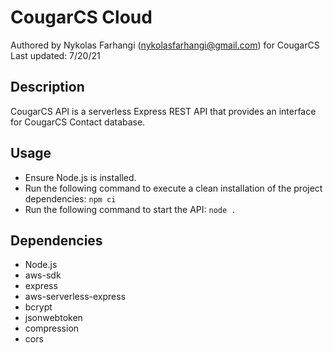 # CougarCS Cloud
Authored by Nykolas Farhangi (nykolasfarhangi@gmail.com) for CougarCS <br>
Last updated: 7/20/21

## Description

CougarCS API is a serverless Express REST API that provides an interface for CougarCS Contact database.

## Usage

- Ensure Node.js is installed.
- Run the following command to execute a clean installation of the project dependencies:
```npm ci```
- Run the following command to start the API:
```node .```

## Dependencies

- Node.js
- aws-sdk
- express
- aws-serverless-express
- bcrypt
- jsonwebtoken
- compression
- cors
